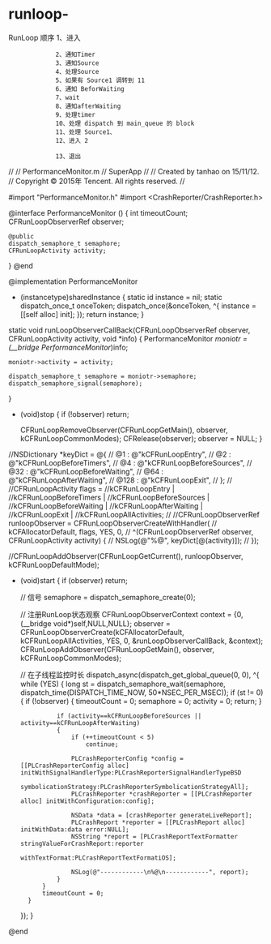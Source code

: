 # runloop-

RunLoop 顺序
                 1、进入
                 
                 2、通知Timer
                 3、通知Source
                 4、处理Source
                 5、如果有 Source1 调转到 11
                 6、通知 BeforWaiting
                 7、wait
                 8、通知afterWaiting
                 9、处理timer
                 10、处理 dispatch 到 main_queue 的 block
                 11、处理 Source1、
                 12、进入 2
                 
                 13、退出

//
//  PerformanceMonitor.m
//  SuperApp
//
//  Created by tanhao on 15/11/12.
//  Copyright © 2015年 Tencent. All rights reserved.
//

#import "PerformanceMonitor.h"
#import <CrashReporter/CrashReporter.h>

@interface PerformanceMonitor ()
{
    int timeoutCount;
    CFRunLoopObserverRef observer;
    
    @public
    dispatch_semaphore_t semaphore;
    CFRunLoopActivity activity;
}
@end

@implementation PerformanceMonitor

+ (instancetype)sharedInstance
{
    static id instance = nil;
    static dispatch_once_t onceToken;
    dispatch_once(&onceToken, ^{
        instance = [[self alloc] init];
    });
    return instance;
}

static void runLoopObserverCallBack(CFRunLoopObserverRef observer, CFRunLoopActivity activity, void *info)
{
    PerformanceMonitor *moniotr = (__bridge PerformanceMonitor*)info;
    
    moniotr->activity = activity;
    
    dispatch_semaphore_t semaphore = moniotr->semaphore;
    dispatch_semaphore_signal(semaphore);
}

- (void)stop
{
    if (!observer)
        return;
    
    CFRunLoopRemoveObserver(CFRunLoopGetMain(), observer, kCFRunLoopCommonModes);
    CFRelease(observer);
    observer = NULL;
}

//NSDictionary *keyDict = @{
//                          @1 : @"kCFRunLoopEntry",
//                          @2 : @"kCFRunLoopBeforeTimers",
//                          @4 : @"kCFRunLoopBeforeSources",
//                          @32 : @"kCFRunLoopBeforeWaiting",
//                          @64 : @"kCFRunLoopAfterWaiting",
//                          @128 : @"kCFRunLoopExit",
//                          };
//
//CFRunLoopActivity flags =
//kCFRunLoopEntry |
//kCFRunLoopBeforeTimers |
//kCFRunLoopBeforeSources |
//kCFRunLoopBeforeWaiting |
//kCFRunLoopAfterWaiting |
//kCFRunLoopExit |
//kCFRunLoopAllActivities;
//
//CFRunLoopObserverRef runloopObserver = CFRunLoopObserverCreateWithHandler(
//                                                                          kCFAllocatorDefault, flags, YES, 0,
//                                                                          ^(CFRunLoopObserverRef observer, CFRunLoopActivity activity) {
//                                                                              NSLog(@"%@", keyDict[@(activity)]);
//                                                                          });

//CFRunLoopAddObserver(CFRunLoopGetCurrent(), runloopObserver, kCFRunLoopDefaultMode);
- (void)start
{
    if (observer)
        return;
    
    // 信号
    semaphore = dispatch_semaphore_create(0);
    
    // 注册RunLoop状态观察
    CFRunLoopObserverContext context = {0,(__bridge void*)self,NULL,NULL};
    observer = CFRunLoopObserverCreate(kCFAllocatorDefault,
                                       kCFRunLoopAllActivities,
                                       YES,
                                       0,
                                       &runLoopObserverCallBack,
                                       &context);
    CFRunLoopAddObserver(CFRunLoopGetMain(), observer, kCFRunLoopCommonModes);
    
    // 在子线程监控时长
    dispatch_async(dispatch_get_global_queue(0, 0), ^{
        while (YES)
        {
            long st = dispatch_semaphore_wait(semaphore, dispatch_time(DISPATCH_TIME_NOW, 50*NSEC_PER_MSEC));
            if (st != 0)
            {
                if (!observer)
                {
                    timeoutCount = 0;
                    semaphore = 0;
                    activity = 0;
                    return;
                }
                
                if (activity==kCFRunLoopBeforeSources || activity==kCFRunLoopAfterWaiting)
                {
                    if (++timeoutCount < 5)
                        continue;
                    
                    PLCrashReporterConfig *config = [[PLCrashReporterConfig alloc] initWithSignalHandlerType:PLCrashReporterSignalHandlerTypeBSD
                                                                                       symbolicationStrategy:PLCrashReporterSymbolicationStrategyAll];
                    PLCrashReporter *crashReporter = [[PLCrashReporter alloc] initWithConfiguration:config];
                    
                    NSData *data = [crashReporter generateLiveReport];
                    PLCrashReport *reporter = [[PLCrashReport alloc] initWithData:data error:NULL];
                    NSString *report = [PLCrashReportTextFormatter stringValueForCrashReport:reporter
                                                                              withTextFormat:PLCrashReportTextFormatiOS];
                    
                    NSLog(@"------------\n%@\n------------", report);
                }
            }
            timeoutCount = 0;
        }
    });
}

@end
